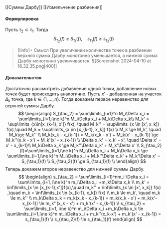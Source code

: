 [[Суммы Дарбу]]
[[Измельчение разбиения]]
#### Формулировка
Пусть $\tau_2 \subset \tau_1$. Тогда $$S_{\tau_2}(f) \ge S_{\tau_1}(f),\quad s_{\tau_1}(f) \ge s_{\tau_2}(f)$$ 

>[!info]+ Смысл
>При увеличении количества точек в разбиении верхняя сумма Дарбу монотонно уменьшается, а нижняя сумма Дарбу монотонно увеличивается.
>![[Screenshot 2024-04-10 at 16.32.35.png|400]]
#### Доказательство
Достаточно рассмотреть добавление одной точки, добавление новых точек будет происходить аналогично. Пусть $x'$ - добавленная на участок $\Delta_k$ точка, где $k \in \{1,\ldots,n\}$. 
Тогда докажем первое неравенство для верхней суммы Дарбу.
$$
\begin{align}
	S_{\tau_2} = \sum\limits_{i=1}^n M_i\Delta x_i = \sum\limits_{i=1,i\ne k}^n M_i\Delta x_i + M_k\Delta x_k\\
	M_k' = \sup\limits_{x\in[x_{k-1}, x']} f(x), \quad M_k'' = \sup\limits_{x \in [x', x_k]} f(x),\quad M_k = \sup\limits_{x \in [x_{k-1}, x_k]} f(x) \\
	M_k \ge M_k', \quad M_k\ge M_k'' \\
	M_k(x_k - x_{k-1}) = M_k(x_k - x') + M_k(x' - x_{k-1}) \ge M_k''(x_k - x') + M_k'(x' - x_{k-1}) \\
	\Delta x_k' = x_k' - x', \quad \Delta x' = x' - x_{k-1}\\
	M_k\Delta x_k \ge M_k''\Delta x_k' + M_k'\Delta x' \\
	S_{\tau_2}(f)=\sum\limits_{i=1,i\ne k}^n M_i\Delta x_i + M_k\Delta x_k \ge \sum\limits_{i=1,i\ne k}^n M_i\Delta x_i + M_k''\Delta x_k' + M_k'\Delta x' = S_{\tau_1}(f) \\
	S_{\tau_2}(f) \ge S_{\tau_1}(f) \\
\end{align}
$$
Теперь докажем второе неравенство для нижней суммы Дарбу.
$$
\begin{align}
	s_{\tau_2} = \sum\limits_{i=1}^nm_i \Delta x_i = \sum\limits_{i=1, i\ne k}^n m_i\Delta x_i +m_k\Delta x_k \\
	m_k' = \inf\limits_{x \in [x_{k-1},x']}f(x),\quad m_k'' = \inf\limits_{x \in [x', x_k]} f(x) ,\quad m_k = \inf\limits_{x \in [x_{k-1}, x_k]} f(x) \\
	m_k \le m_k', \quad m_k \le m_k'' \\
	m_k\Delta x_k = m_k(x_k - x_{k-1}) = m_k(x_k - x') + m_k(x'-x_{k-1}) \le m_k''(x_k - x') + m_k'(x' - x_{k-1}) \\
	s_{\tau_2} = \sum\limits_{i=1, i\ne k}^n m_i\Delta x_i +m_k\Delta x_k \le \sum\limits_{i=1,i\ne k}^n m_i\Delta x_i + m_k''(x_k-x') + m_k'(x' - x_{k-1}) = s_{\tau_1}(f) \\
	s_{\tau_2}(f) \le s_{\tau_1}(f)
\end{align}
$$





